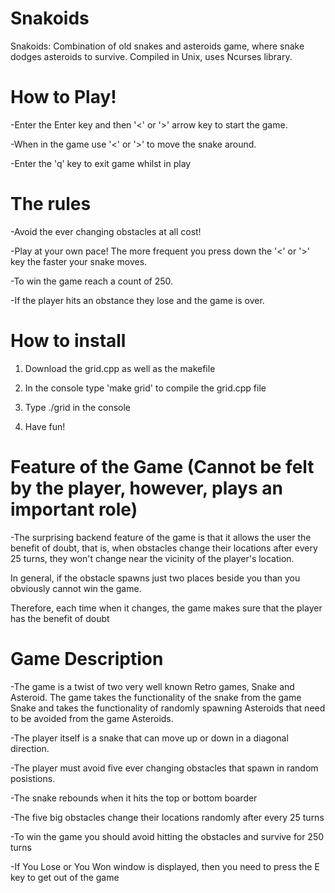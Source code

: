 # Snakoids
Snakoids: Combination of old snakes and asteroids game, where snake dodges asteroids to survive. Compiled in Unix, uses Ncurses library.

# How to Play!

-Enter the Enter key and then '<' or '>' arrow key to start the game.

-When in the game use '<' or '>' to move the snake around.

-Enter the 'q' key to exit game whilst in play


# The rules

-Avoid the ever changing obstacles at all cost!

-Play at your own pace! The more frequent you press down the '<' or '>' key 
the faster your snake moves.

-To win the game reach a count of 250.

-If the player hits an obstance they lose and the game is over.

# How to install

1. Download the grid.cpp as well as the makefile

2. In the console type 'make grid' to compile the grid.cpp file

3. Type ./grid in the console

4. Have fun!

# Feature of the Game (Cannot be felt by the player, however, plays an important role)

-The surprising backend feature of the game is that it allows the user the benefit of doubt, that is, 
when obstacles change their locations after every 25 turns, they won't change near the vicinity of the 
player's location.

In general, if the obstacle spawns just two places beside you than you obviously cannot win the game.

Therefore, each time when it changes, the game makes sure that the player has the benefit of doubt

# Game Description

-The game is a twist of two very well known Retro games, Snake and Asteroid. The game takes 
the functionality of the snake from the game Snake and takes the functionality of randomly
 spawning Asteroids that need to be avoided from the game Asteroids.

-The player itself is a snake that can move up or down in a diagonal direction.

-The player must avoid five ever changing obstacles that spawn in random posistions.

-The snake rebounds when it hits the top or bottom boarder

-The five big obstacles change their locations randomly after every 25 turns

-To win the game you should avoid hitting the obstacles and survive for 250 turns

-If You Lose or You Won window is displayed, then you need to press the E key to get out of the game
